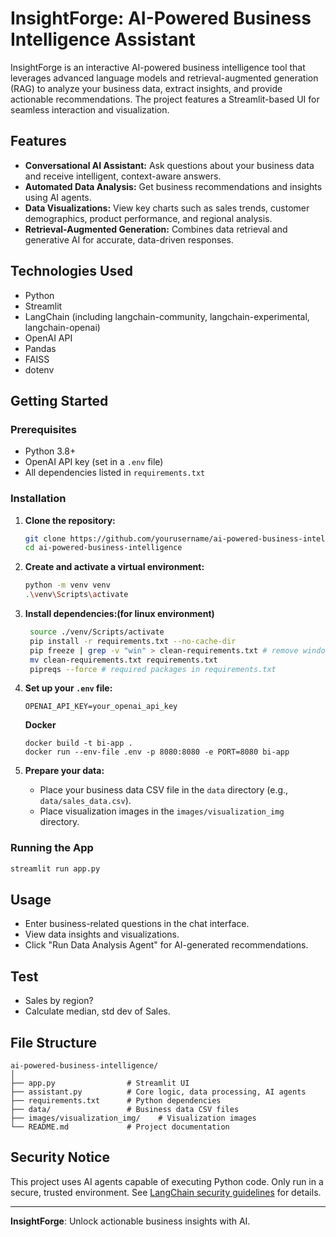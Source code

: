 
# InsightForge: AI-Powered Business Intelligence Assistant

InsightForge is an interactive AI-powered business intelligence tool that leverages advanced language models and retrieval-augmented generation (RAG) to analyze your business data, extract insights, and provide actionable recommendations. The project features a Streamlit-based UI for seamless interaction and visualization.

## Features

- **Conversational AI Assistant:** Ask questions about your business data and receive intelligent, context-aware answers.
- **Automated Data Analysis:** Get business recommendations and insights using AI agents.
- **Data Visualizations:** View key charts such as sales trends, customer demographics, product performance, and regional analysis.
- **Retrieval-Augmented Generation:** Combines data retrieval and generative AI for accurate, data-driven responses.

## Technologies Used

- Python
- Streamlit
- LangChain (including langchain-community, langchain-experimental, langchain-openai)
- OpenAI API
- Pandas
- FAISS
- dotenv

## Getting Started

### Prerequisites

- Python 3.8+
- OpenAI API key (set in a `.env` file)
- All dependencies listed in `requirements.txt`

### Installation

1. **Clone the repository:**
	```sh
	git clone https://github.com/yourusername/ai-powered-business-intelligence.git
	cd ai-powered-business-intelligence
	```

2. **Create and activate a virtual environment:**
	```sh
	python -m venv venv
	.\venv\Scripts\activate
	```

3. **Install dependencies:(for linux environment)**
	```sh
	 source ./venv/Scripts/activate
	 pip install -r requirements.txt --no-cache-dir
	 pip freeze | grep -v "win" > clean-requirements.txt # remove windows specific packages
	 mv clean-requirements.txt requirements.txt
	 pipreqs --force # required packages in requirements.txt
	```

4. **Set up your `.env` file:**
	```
	OPENAI_API_KEY=your_openai_api_key
	```

	**Docker**
	```
	docker build -t bi-app .
	docker run --env-file .env -p 8080:8080 -e PORT=8080 bi-app
	```

5. **Prepare your data:**
	- Place your business data CSV file in the `data` directory (e.g., `data/sales_data.csv`).
	- Place visualization images in the `images/visualization_img` directory.

### Running the App

```sh
streamlit run app.py
```

## Usage

- Enter business-related questions in the chat interface.
- View data insights and visualizations.
- Click "Run Data Analysis Agent" for AI-generated recommendations.

## Test

- Sales by region?
- Calculate median, std dev of Sales.

## File Structure

```
ai-powered-business-intelligence/
│
├── app.py                # Streamlit UI
├── assistant.py          # Core logic, data processing, AI agents
├── requirements.txt      # Python dependencies
├── data/                 # Business data CSV files
├── images/visualization_img/    # Visualization images
└── README.md             # Project documentation
```

## Security Notice

This project uses AI agents capable of executing Python code. Only run in a secure, trusted environment. See [LangChain security guidelines](https://python.langchain.com/docs/security/) for details.

---

**InsightForge**: Unlock actionable business insights with AI.
